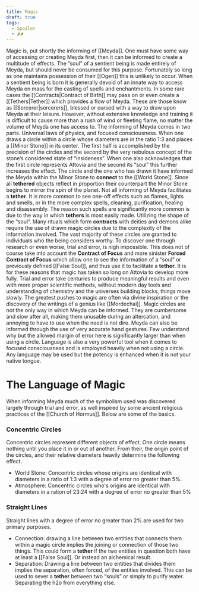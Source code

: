 ```yaml
---
title: Magic
draft: true
tags:
  - Spoiler
  - 🌶🌶
---
```

Magic is, put shortly the informing of [[Meyda]]. One must have some way of accessing or creating Meyda first, then it can be informed to create a multitude of effects. The ”soul” of a sentient being is made entirely of Meyda, but should never be consumed for this purpose. Fortunately so long as one maintains possession of their [[Ogen]] this is unlikely to occur. When a sentient being is born it is generally devoid of an innate way to access Meyda en mass for the casting of spells and enchantments. In some rare cases the [[Contracts|Contract of Birth]] may pass on or even create a [[Tethers|Tether]] which provides a flow of Meyda. These are those know as [[Sorcerer|sorcerers]], blessed or cursed with a way to draw upon Meyda at their leisure. However, without extensive knowledge and training it is difficult to cause more than a rush of wind or fleeting flame, no matter the volume of Meyda one has access to. 
The informing of Meyda comes in two parts. Universal laws of physics, and focused consciousness. When one draws a circle within a circle whose diameters are in the ratio 1:3 and places a [[Minor Stone]] in its center. The first half is accomplished by the precision of the circles and the second by the very nebulous concept of the stone’s considered state of “insideness”. When one also acknowledges that the first circle represents Attovia and the second its “soul” this further increases the effect. 
The circle and the one who has drawn it have informed the Meyda within the Minor Stone to **connect** to the [[World Stone]]. Since all **tethered** objects reflect in proportion their counterpart the Minor Stone begins to mirror the spin of the planet.
Not all informing of Meyda facilitates a **tether**. It is more common to see one-off effects such as flames, lights and smells, or in the more complex spells, cleaning, purification, healing and disassembly. 
The reason such spells are significantly more common is due to the way in which **tethers** is most easily made. Utilizing the shape of the “soul”. Many rituals which form **contracts** with deities and demons alike require the use of drawn magic circles due to the complexity of the information involved. The vast majority of these circles are granted to individuals who the being considers worthy. To discover one through research or even worse, trial and error, is nigh impossible. 
This does not of course take into account the **Contract of Focus** and more sinister **Forced Contract of Focus** which allow one to see the information of a “soul” or previously defined [[False Soul]], and thus use it to facilitate a **tether**.
It is for these reasons that magic has taken so long on Attovia to develop more fully. Trial and error take centuries to produce meaningful results and even with more proper scientific methods, without modern day tools and understanding of chemistry and the universes building blocks, things move slowly. The greatest pushes to magic are often via divine inspiration or the discovery of the writings of a genius like [[Mordechai]].
Magic circles are not the only way in which Meyda can be informed. They are cumbersome and slow after all, making them unusable during an altercation, and annoying to have to use when the need is not dire. Meyda can also be informed through the use of very accurate hand gestures. Few understand why but the allowed margin of error here is significantly larger than when using a circle. Language is also a very powerful tool when it comes to focused consciousness and is employed heavily when not using a circle. Any language may be used but the potency is enhanced when it is not your native tongue.
# The Language of Magic
When informing Meyda much of the symbolism used was discovered largely through trial and error, as well inspired by some ancient religious practices of the [[Church of Hormus]]. Below are some of the basics.
### Concentric Circles
Concentric circles represent different objects of effect. One circle means nothing until you place it in or out of another. From their, the origin point of the circles, and their relative diameters heavily determine the following effect.
- World Stone: Concentric circles whose origins are identical with diameters in a ratio of 1:3 with a degree of error no greater than 5%.
- Atmosphere: Concentric circles who's origins are identical with diameters in a ration of 23:24 with a degree of error no greater than 5%
### Straight Lines
Straight lines with a degree of error no greater than 2% are used for two primary purposes.
- Connection: drawing a line between two entities that connects them within a magic circle implies the joining or connection of those two things. This could form a **tether** if the two entities in question both have at least a [[False Soul]]. Or instead an alchemical result.
- Separation: Drawing a line between two entities that divides them implies the separation, often forced, of the entities involved. This can be used to sever a **tether** between two “souls” or simply to purify water. Separating the h2o from everything else.
